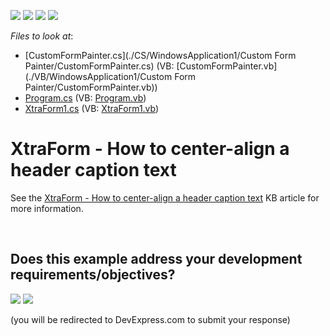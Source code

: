 <!-- default badges list -->
![](https://img.shields.io/endpoint?url=https://codecentral.devexpress.com/api/v1/VersionRange/128623618/13.2.5%2B)
[![](https://img.shields.io/badge/Open_in_DevExpress_Support_Center-FF7200?style=flat-square&logo=DevExpress&logoColor=white)](https://supportcenter.devexpress.com/ticket/details/T103979)
[![](https://img.shields.io/badge/📖_How_to_use_DevExpress_Examples-e9f6fc?style=flat-square)](https://docs.devexpress.com/GeneralInformation/403183)
[![](https://img.shields.io/badge/💬_Leave_Feedback-feecdd?style=flat-square)](#does-this-example-address-your-development-requirementsobjectives)
<!-- default badges end -->
<!-- default file list -->
*Files to look at*:

* [CustomFormPainter.cs](./CS/WindowsApplication1/Custom Form Painter/CustomFormPainter.cs) (VB: [CustomFormPainter.vb](./VB/WindowsApplication1/Custom Form Painter/CustomFormPainter.vb))
* [Program.cs](./CS/WindowsApplication1/Program.cs) (VB: [Program.vb](./VB/WindowsApplication1/Program.vb))
* [XtraForm1.cs](./CS/WindowsApplication1/XtraForm1.cs) (VB: [XtraForm1.vb](./VB/WindowsApplication1/XtraForm1.vb))
<!-- default file list end -->
# XtraForm - How to center-align a header caption text


See the <a href="https://www.devexpress.com/Support/Center/p/T103959">XtraForm - How to center-align a header caption text</a> KB article for more information.

<br/>


<!-- feedback -->
## Does this example address your development requirements/objectives?

[<img src="https://www.devexpress.com/support/examples/i/yes-button.svg"/>](https://www.devexpress.com/support/examples/survey.xml?utm_source=github&utm_campaign=winforms-xtraform-center-caption&~~~was_helpful=yes) [<img src="https://www.devexpress.com/support/examples/i/no-button.svg"/>](https://www.devexpress.com/support/examples/survey.xml?utm_source=github&utm_campaign=winforms-xtraform-center-caption&~~~was_helpful=no)

(you will be redirected to DevExpress.com to submit your response)
<!-- feedback end -->
